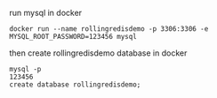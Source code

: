 
run mysql in docker
```
docker run --name rollingredisdemo -p 3306:3306 -e MYSQL_ROOT_PASSWORD=123456 mysql
```
then create rollingredisdemo database in docker
```
mysql -p
123456
create database rollingredisdemo;
```
